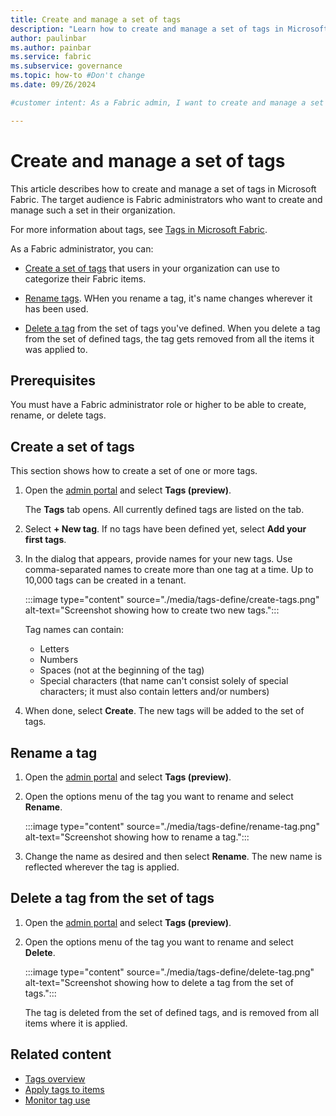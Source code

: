 ```yaml
---
title: Create and manage a set of tags
description: "Learn how to create and manage a set of tags in Microsoft Fabric."
author: paulinbar
ms.author: painbar
ms.service: fabric
ms.subservice: governance
ms.topic: how-to #Don't change
ms.date: 09/Z6/2024

#customer intent: As a Fabric admin, I want to create and manage a set of tags so that data creators and data consumers can use them to better manage and find data.

---
```


# Create and manage a set of tags

This article describes how to create and manage a set of tags in Microsoft Fabric. The target audience is Fabric administrators who want to create and manage such a set in their organization.

For more information about tags, see [Tags in Microsoft Fabric](./tags-overview.md).

As a Fabric administrator, you can:

* [Create a set of tags](#create-a-set-of-tags) that users in your organization can use to categorize their Fabric items.

* [Rename tags](#rename-a-tag). WHen you rename a tag, it's name changes wherever it has been used.

* [Delete a tag](#delete-a-tag-from-the-set-of-tags) from the set of tags you've defined. When you delete a tag from the set of defined tags, the tag gets removed from all the items it was applied to.

## Prerequisites

You must have a Fabric administrator role or higher to be able to create, rename, or delete tags.

## Create a set of tags

This section shows how to create a set of one or more tags.

1. Open the [admin portal](../admin/admin-center.md#how-to-get-to-the-admin-portal) and select **Tags (preview)**.

    The **Tags** tab opens. All currently defined tags are listed on the tab.

1. Select **+ New tag**. If no tags have been defined yet, select **Add your first tags**.

1. In the dialog that appears, provide names for your new tags. Use comma-separated names to create more than one tag at a time. Up to 10,000 tags can be created in a tenant.

    :::image type="content" source="./media/tags-define/create-tags.png" alt-text="Screenshot showing how to create two new tags.":::

    Tag names can contain:
    * Letters
    * Numbers
    * Spaces (not at the beginning of the tag)
    * Special characters (that name can't consist solely of special characters; it must also contain letters and/or numbers)

1. When done, select **Create**. The new tags will be added to the set of tags.

## Rename a tag

1. Open the [admin portal](../admin/admin-center.md#how-to-get-to-the-admin-portal) and select **Tags (preview)**.

1. Open the options menu of the tag you want to rename and select **Rename**.

    :::image type="content" source="./media/tags-define/rename-tag.png" alt-text="Screenshot showing how to rename a tag.":::

1. Change the name as desired and then select **Rename**. The new name is reflected wherever the tag is applied.

## Delete a tag from the set of tags

1. Open the [admin portal](../admin/admin-center.md#how-to-get-to-the-admin-portal) and select **Tags (preview)**.

1. Open the options menu of the tag you want to rename and select **Delete**.

    :::image type="content" source="./media/tags-define/delete-tag.png" alt-text="Screenshot showing how to delete a tag from the set of tags.":::

    The tag is deleted from the set of defined tags, and is removed from all items where it is applied.

## Related content

* [Tags overview](tags-overview.md)
* [Apply tags to items](tags-apply.md)
* [Monitor tag use](tags-monitor.md)